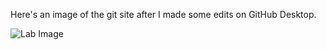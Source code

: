 Here's an image of the git site after I made some edits on GitHub Desktop.

![Lab Image](https://github.com/rafegers0n/cse15l-lab-reports/blob/main/Website%20After%20Push.PNG)
